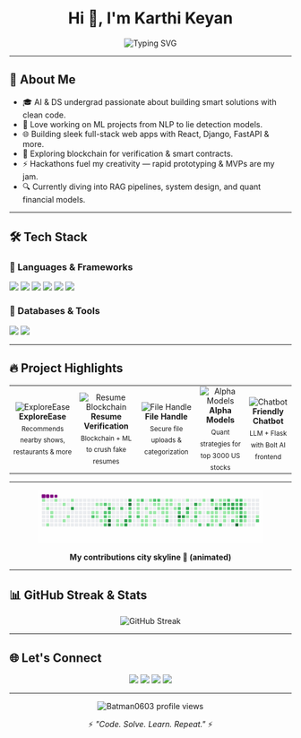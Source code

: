 <h1 align="center">Hi 👋, I'm Karthi Keyan</h1>

<div align="center">
  <img src="https://readme-typing-svg.herokuapp.com?font=Fira+Code&size=24&pause=1000&color=00F7FF&center=true&vCenter=true&width=435&lines=AI+%26+DS+Engineer;Full-Stack+Developer;ML+%7C+Blockchain+Explorer;Always+building+cool+stuff..." alt="Typing SVG" />
</div>

---

## 🚀 About Me

- 🎓 AI & DS undergrad passionate about building smart solutions with clean code.  
- 🤖 Love working on ML projects from NLP to lie detection models.  
- 🌐 Building sleek full-stack web apps with React, Django, FastAPI & more.  
- 🔗 Exploring blockchain for verification & smart contracts.  
- ⚡ Hackathons fuel my creativity — rapid prototyping & MVPs are my jam.  
- 🔍 Currently diving into RAG pipelines, system design, and quant financial models.

---

## 🛠 Tech Stack

### 🚀 Languages & Frameworks
<p>
  <img src="https://img.shields.io/badge/-Python-3776AB?style=for-the-badge&logo=python" />
  <img src="https://img.shields.io/badge/-C-00599C?style=for-the-badge&logo=c" />
  <img src="https://img.shields.io/badge/-JavaScript-F7DF1E?style=for-the-badge&logo=javascript&logoColor=black" />
  <img src="https://img.shields.io/badge/-React-61DAFB?style=for-the-badge&logo=react&logoColor=black" />
  <img src="https://img.shields.io/badge/-Django-092E20?style=for-the-badge&logo=django" />
  <img src="https://img.shields.io/badge/-FastAPI-009688?style=for-the-badge&logo=fastapi" />
</p>

### 💾 Databases & Tools
<p>
  <img src="https://img.shields.io/badge/-MySQL-4479A1?style=for-the-badge&logo=mysql" />
  <img src="https://img.shields.io/badge/-Supabase-3ECF8E?style=for-the-badge&logo=supabase" />
</p>

---

## 🔥 Project Highlights

<table>
  <tr>
    <td align="center">
      <img src="https://media.giphy.com/media/26gsgIqfB2Ikgz66Q/giphy.gif" width="120" alt="ExploreEase" /><br/>
      <b>ExploreEase</b><br/>
      <sub>Recommends nearby shows, restaurants & more</sub>
    </td>
    <td align="center">
      <img src="https://media.giphy.com/media/4T7e4DmcrP9du/giphy.gif" width="120" alt="Resume Blockchain" /><br/>
      <b>Resume Verification</b><br/>
      <sub>Blockchain + ML to crush fake resumes</sub>
    </td>
    <td align="center">
      <img src="https://media.giphy.com/media/JIX9t2j0ZTN9S/giphy.gif" width="120" alt="File Handle" /><br/>
      <b>File Handle</b><br/>
      <sub>Secure file uploads & categorization</sub>
    </td>
    <td align="center">
      <img src="https://media.giphy.com/media/xT1Ra4hHz8mE9uXjzi/giphy.gif" width="120" alt="Alpha Models" /><br/>
      <b>Alpha Models</b><br/>
      <sub>Quant strategies for top 3000 US stocks</sub>
    </td>
    <td align="center">
      <img src="https://media.giphy.com/media/QBd2kLB5qDmysEXre9/giphy.gif" width="120" alt="Chatbot" /><br/>
      <b>Friendly Chatbot</b><br/>
      <sub>LLM + Flask with Bolt AI frontend</sub>
    </td>
  </tr>
</table>

---

<div align="center">
  <img src="https://github.com/Platane/snk/raw/output/github-contribution-grid-snake.gif" alt="3D Skyline GIF" width="80%" />
  <p><strong>My contributions city skyline 🌆 (animated)</strong></p>
</div>

---

## 📊 GitHub Streak & Stats

<p align="center">
  <img src="https://github-readme-streak-stats.herokuapp.com/?user=Batman0603&theme=radical" alt="GitHub Streak" />
</p>

---

## 🌐 Let's Connect

<p align="center">
  <a href="mailto:karthikeyan060311@gmail.com"><img src="https://img.shields.io/badge/Gmail-D14836?style=for-the-badge&logo=gmail&logoColor=white" /></a>
  <a href="https://linkedin.com/in/karthikeyan-k-r-494a0a2a1"><img src="https://img.shields.io/badge/LinkedIn-0A66C2?style=for-the-badge&logo=linkedin&logoColor=white" /></a>
  <a href="https://github.com/Batman0603"><img src="https://img.shields.io/badge/GitHub-100000?style=for-the-badge&logo=github&logoColor=white" /></a>
  <a href="https://instagram.com/dany_koker_11kr"><img src="https://img.shields.io/badge/Instagram-E4405F?style=for-the-badge&logo=instagram&logoColor=white" /></a>
</p>

---

<p align="center">
  <img src="https://komarev.com/ghpvc/?username=Batman0603&label=Profile%20views&color=0e75b6&style=flat" alt="Batman0603 profile views" />
</p>

<p align="center">⚡ <i>"Code. Solve. Learn. Repeat."</i> ⚡</p>
